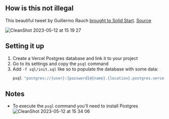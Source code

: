 ## How is this not illegal

This beautiful tweet by Guillermo Rauch [brought to Solid Start](https://github.com/ADRlANO/illegal-solid-postgres/blob/726cc3a285e38cad029ce2217085668c3e101e3a/src/routes/index.tsx#LL17C1-L17C1). [Source](https://github.com/rauchg/how-is-this-not-illegal)

![CleanShot 2023-05-12 at 15 19 27](https://github.com/ADRlANO/illegal-solid-postgres/assets/35582648/2c08088c-5378-40fe-a9d7-df6d6ef33dfa)


## Setting it up

1. Create a Vercel Postgres database and link it to your project
2. Go to its settings and copy the `psql` command
3. Add `-f sql/init.sql` like so to populate the database with some data:
   ```sh
   psql "postgres://{user}:{password}@{name}.{location}.postgres.vercel-storage.com:5432/verceldb" -f init.sql
   ```

## Notes
- To execute the `psql` command you'll need to install Postgres
![CleanShot 2023-05-12 at 15 34 06](https://github.com/ADRlANO/illegal-solid-postgres/assets/35582648/b9b57acf-98fc-4134-bf16-fe1220a71571)
